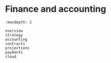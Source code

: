 # Finance and accounting

```{toctree}
:maxdepth: 2

overview
strategy
accounting
contracts
projections
payments
cloud
```
